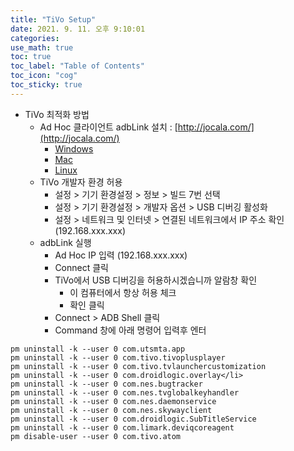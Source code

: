 ```yaml
---
title: "TiVo Setup"
date: 2021. 9. 11. 오후 9:10:01
categories:
use_math: true
toc: true
toc_label: "Table of Contents"
toc_icon: "cog"
toc_sticky: true
---
```


[comment]: <> (포스트 화면 넓게 설정하고 싶을 때 추가, classes: wide)

* TiVo 최적화 방법
  * Ad Hoc 클라이언트 adbLink 설치 : [http://jocala.com/](http://jocala.com/)
    * [Windows](http://jocala.com/downloads/adblw43.exe)
    * [Mac](http://jocala.com/downloads/adblm43.dmg)
    * [Linux](http://jocala.com/downloads/adbll43.zip)
  * TiVo 개발자 환경 허용
    * 설정 > 기기 환경설정 > 정보 > 빌드 7번 선택
    * 설정 > 기기 환경설정 > 개발자 옵션 > USB 디버깅 활성화
    * 설정 > 네트워크 및 인터넷 > 연결된 네트워크에서 IP 주소 확인 (192.168.xxx.xxx)
  * adbLink 실행
    * Ad Hoc IP 입력 (192.168.xxx.xxx)
    * Connect 클릭
    * TiVo에서 USB 디버깅을 허용하시겠습니까 알람창 확인
      * 이 컴퓨터에서 항상 허용 체크
      * 확인 클릭
    * Connect > ADB Shell 클릭
    * Command 창에 아래 명령어 입력후 엔터
```
pm uninstall -k --user 0 com.utsmta.app
pm uninstall -k --user 0 com.tivo.tivoplusplayer
pm uninstall -k --user 0 com.tivo.tvlaunchercustomization
pm uninstall -k --user 0 com.droidlogic.overlay</li>
pm uninstall -k --user 0 com.nes.bugtracker
pm uninstall -k --user 0 com.nes.tvglobalkeyhandler
pm uninstall -k --user 0 com.nes.daemonservice
pm uninstall -k --user 0 com.nes.skywayclient
pm uninstall -k --user 0 com.droidlogic.SubTitleService
pm uninstall -k --user 0 com.limark.deviqcoreagent
pm disable-user --user 0 com.tivo.atom
```
